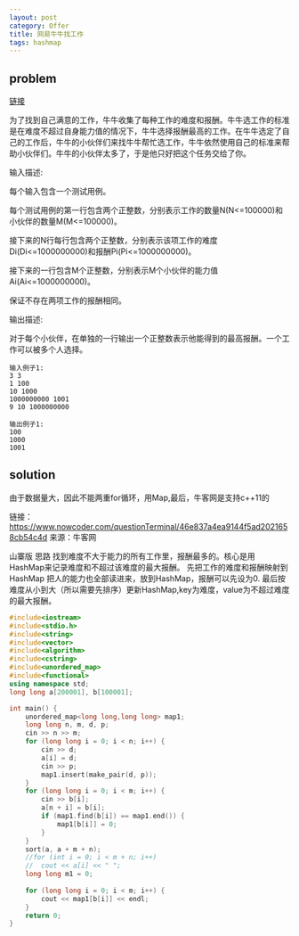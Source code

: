 ```yaml
---
layout: post
category: Offer
title: 网易牛牛找工作
tags: hashmap
---
```


## problem

[链接](https://www.nowcoder.com/test/question/46e837a4ea9144f5ad2021658cb54c4d?pid=9763997&tid=14800596)


为了找到自己满意的工作，牛牛收集了每种工作的难度和报酬。牛牛选工作的标准是在难度不超过自身能力值的情况下，牛牛选择报酬最高的工作。在牛牛选定了自己的工作后，牛牛的小伙伴们来找牛牛帮忙选工作，牛牛依然使用自己的标准来帮助小伙伴们。牛牛的小伙伴太多了，于是他只好把这个任务交给了你。 

输入描述:


每个输入包含一个测试用例。

每个测试用例的第一行包含两个正整数，分别表示工作的数量N(N<=100000)和小伙伴的数量M(M<=100000)。

接下来的N行每行包含两个正整数，分别表示该项工作的难度Di(Di<=1000000000)和报酬Pi(Pi<=1000000000)。

接下来的一行包含M个正整数，分别表示M个小伙伴的能力值Ai(Ai<=1000000000)。

保证不存在两项工作的报酬相同。


输出描述:

对于每个小伙伴，在单独的一行输出一个正整数表示他能得到的最高报酬。一个工作可以被多个人选择。

    输入例子1:
    3 3 
    1 100 
    10 1000 
    1000000000 1001 
    9 10 1000000000

    输出例子1:
    100 
    1000 
    1001

## solution
由于数据量大，因此不能两重for循环，用Map,最后，牛客网是支持c++11的

链接：https://www.nowcoder.com/questionTerminal/46e837a4ea9144f5ad2021658cb54c4d
来源：牛客网

山寨版
思路
找到难度不大于能力的所有工作里，报酬最多的。核心是用HashMap来记录难度和不超过该难度的最大报酬。
先把工作的难度和报酬映射到HashMap
把人的能力也全部读进来，放到HashMap，报酬可以先设为0.
最后按难度从小到大（所以需要先排序）更新HashMap,key为难度，value为不超过难度的最大报酬。

```c++
#include<iostream>
#include<stdio.h>
#include<string>
#include<vector>
#include<algorithm>
#include<cstring>
#include<unordered_map>
#include<functional>
using namespace std;
long long a[200001], b[100001];

int main() {
	unordered_map<long long,long long> map1;
	long long n, m, d, p;
	cin >> n >> m;
	for (long long i = 0; i < n; i++) {
		cin >> d;
		a[i] = d;
		cin >> p;
		map1.insert(make_pair(d, p));
	}
	for (long long i = 0; i < m; i++) {
		cin >> b[i];
		a[n + i] = b[i];
		if (map1.find(b[i]) == map1.end()) {
			map1[b[i]] = 0;
		}
	}
	sort(a, a + m + n);
	//for (int i = 0; i < m + n; i++)
	//	cout << a[i] << " ";
	long long m1 = 0;
 
	for (long long i = 0; i < m; i++) {
		cout << map1[b[i]] << endl;
	}
	return 0;
}
```